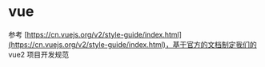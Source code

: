 # vue

参考 [https://cn.vuejs.org/v2/style-guide/index.html](https://cn.vuejs.org/v2/style-guide/index.html)，基于官方的文档制定我们的 vue2 项目开发规范
